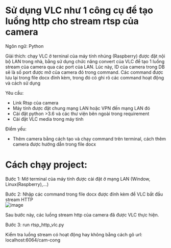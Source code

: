 # Sử dụng VLC như 1 công cụ để tạo luồng http cho stream rtsp của camera  
  
Ngôn ngữ: Python
  
Giải thích: chạy VLC ở terninal của máy tính nhúng (Raspberry) được đặt nội bộ LAN trong nhà, bằng sử dụng chức năng convert của VLC để tạo 1 luồng stream của camera qua các port của LAN. Lúc này, ID của camera trong DB sẽ là số port được mở của camera đó trong command. Các command được lưu lại trong file docx đính kèm, trong đó có ghi rõ các command hoạt động và cách sử dụng  
  
Yêu cầu:  
  - Link Rtsp của camera
  - Máy tính được đặt chung mạng LAN hoặc VPN đến mạng LAN đó
  - Cài đặt python >3.6 và các thư viện bên ngoài trong requirement
  - Cài đặt VLC media trong máy tính  
  
Điểm yếu:  
  - Thêm camera bằng cách tạo và chạy command trên terminal, cách thêm camera được hướng dẫn trong file docx  
  
# Cách chạy project:  
  
Bước 1: Mở terminal của máy tính được cài đặt ở mạng LAN (Window, Linux(Raspberry),...)  
  
Bước 2: Nhập các command trong file docx được đính kèm để VLC bắt đầu stream HTTP  
![image](https://github.com/nguyenlegialam/rtsp_to_http_vlc/assets/116132135/1a6c12be-baaf-4f12-ba41-4aadd8b379ea)  
  
Sau bước này, các luồng stream http của camera đã được VLC thực hiện. 
  
Bước 3: run rtsp_http_vlc.py  
   
Kiểm tra luồng stream có hoạt động hay không bằng cách gõ url: localhost:6064/cam-cong








